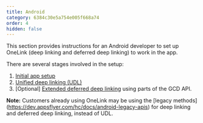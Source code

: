 ```yaml
---
title: Android
category: 6384c30e5a754e005f668a74
order: 4
hidden: false
---
```

This section provides instructions for an Android developer to set up OneLink (deep linking and deferred deep linking) to work in the app.

There are several stages involved in the setup: 

1. [Initial app setup](dl_android_init_setup)
2. [Unified deep linking (UDL)](dl_android_unified_deep_linking)
3. [Optional] [Extended deferred deep linking](dl_android_ocds_ddl) using parts of the GCD API.

**Note:** Customers already using OneLink may be using the [legacy methods] (https://dev.appsflyer.com/hc/docs/android-legacy-apis) for deep linking and deferred deep linking, instead of UDL.